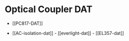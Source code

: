 
# Optical Coupler DAT

- [[PC817-DAT]]

- [[AC-isolation-dat]] - [[everlight-dat]] - [[EL357-dat]]



